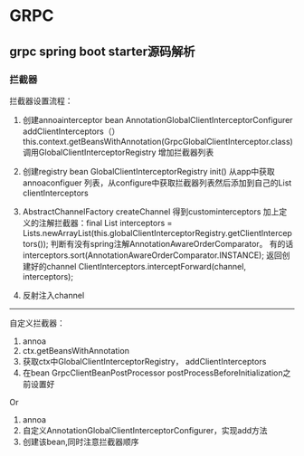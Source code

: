 # GRPC
## grpc spring boot starter源码解析
### 拦截器
拦截器设置流程：
1.  创建annoainterceptor bean
	AnnotationGlobalClientInterceptorConfigurer addClientInterceptors（）
			this.context.getBeansWithAnnotation(GrpcGlobalClientInterceptor.class)
			调用GlobalClientInterceptorRegistry 增加拦截器列表
2. 创建registry bean
	GlobalClientInterceptorRegistry init()
	从app中获取annoaconfiguer 列表，从configure中获取拦截器列表然后添加到自己的List<ClientInterceptor> clientInterceptors
		
2. AbstractChannelFactory createChannel
    得到custominterceptors
	加上定义的注解拦截器：final List<ClientInterceptor> interceptors =
                Lists.newArrayList(this.globalClientInterceptorRegistry.getClientInterceptors());
	判断有没有spring注解AnnotationAwareOrderComparator。
	有的话interceptors.sort(AnnotationAwareOrderComparator.INSTANCE);
	返回创建好的channel ClientInterceptors.interceptForward(channel, interceptors);
	
3. 反射注入channel

-----
自定义拦截器：
1. annoa
2. ctx.getBeansWithAnnotation
3. 获取ctx中GlobalClientInterceptorRegistry， addClientInterceptors
4. 在bean GrpcClientBeanPostProcessor postProcessBeforeInitialization之前设置好

Or

1. annoa
2. 自定义AnnotationGlobalClientInterceptorConfigurer，实现add方法
3. 创建该bean,同时注意拦截器顺序
